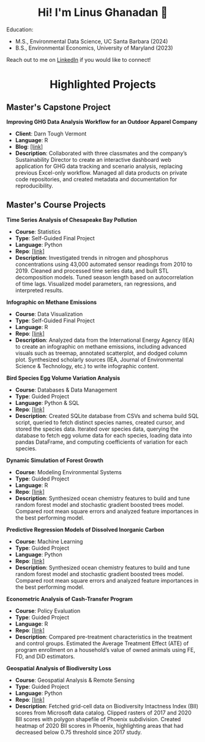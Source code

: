<h1 align="center"> Hi! I'm Linus Ghanadan 👋</h1>

Education:
- M.S., Environmental Data Science, UC Santa Barbara (2024)
- B.S., Environmental Economics, University of Maryland (2023)

Reach out to me on [LinkedIn](https://www.linkedin.com/in/linus-ghanadan/) if you would like to connect!

<h1 align="center"> Highlighted Projects</h1>

## Master's Capstone Project

**Improving GHG Data Analysis Workflow for an Outdoor Apparel Company**

- **Client**: Darn Tough Vermont
- **Language**: R
- **Blog**: [[link]](https://linusghanadan.github.io/blog/2024-6-20-post/)
- **Description**: Collaborated with three classmates and the company’s Sustainability Director to create an interactive dashboard web application for GHG data tracking and scenario analysis, replacing previous Excel-only workflow. Managed all data products on private code repositories, and created metadata and documentation for reproducibility.

## Master's Course Projects

**Time Series Analysis of Chesapeake Bay Pollution**

- **Course**: Statistics
- **Type**: Self-Guided Final Project
- **Language**: Python
- **Repo**: [[link]](https://github.com/linusghanadan/chesapeake-bay-nutrient-pollution-python)
- **Description**: Investigated trends in nitrogen and phosphorus concentrations using 43,000 automated sensor readings from 2010 to 2019. Cleaned and processed time series data, and built STL decomposition models. Tuned season length based on autocorrelation of time lags. Visualized model parameters, ran regressions, and interpreted results.

**Infographic on Methane Emissions**

- **Course**: Data Visualization
- **Type**: Self-Guided Final Project
- **Language**: R
- **Repo**: [[link]](https://github.com/linusghanadan/methane-infographic.git)
- **Description**: Analyzed data from the International Energy Agency (IEA) to create an infographic on methane emissions, including advanced visuals such as treemap, annotated scatterplot, and dodged column plot. Synthesized scholarly sources (IEA, Journal of Environmental Science & Technology, etc.) to write infographic content.

**Bird Species Egg Volume Variation Analysis**

- **Course**: Databases & Data Management
- **Type**: Guided Project
- **Language**: Python & SQL
- **Repo**: [[link]](https://github.com/linusghanadan/bird-species-analysis.git)
- **Description**: Created SQLite database from CSVs and schema build SQL script, queried to fetch distinct species names, created cursor, and stored the species data. Iterated over species data, querying the database to fetch egg volume data for each species, loading data into pandas DataFrame, and computing coefficients of variation for each species.

**Dynamic Simulation of Forest Growth**

- **Course**: Modeling Environmental Systems
- **Type**: Guided Project
- **Language**: R
- **Repo**: [[link]](https://github.com/linusghanadan/dynamic-simulation-forest-growth)
- **Description**: Synthesized ocean chemistry features to build and tune random forest model and stochastic gradient boosted trees model. Compared root mean square errors and analyzed feature importances in the best performing model.

**Predictive Regression Models of Dissolved Inorganic Carbon**

- **Course**: Machine Learning
- **Type**: Guided Project
- **Language**: Python
- **Repo**: [[link]](https://github.com/linusghanadan/dic-ml-models)
- **Description**: Synthesized ocean chemistry features to build and tune random forest model and stochastic gradient boosted trees model. Compared root mean square errors and analyzed feature importances in the best performing model.

**Econometric Analysis of Cash-Transfer Program**

- **Course**: Policy Evaluation
- **Type**: Guided Project
- **Language**: R
- **Repo**: [[link]](https://github.com/linusghanadan/cash-transfer-policy)
- **Description**: Compared pre-treatment characteristics in the treatment and control groups. Estimated the Average Treatment Effect (ATE) of program enrollment on a household’s value of owned animals using FE, FD, and DiD estimators.

**Geospatial Analysis of Biodiversity Loss**

- **Course**: Geospatial Analysis & Remote Sensing
- **Type**: Guided Project
- **Language**: Python
- **Repo**: [[link]](https://github.com/linusghanadan/phoenix_biodiversity)
- **Description**: Fetched grid-cell data on Biodiversity Intactness Index (BII) scores from Microsoft data catalog. Clipped rasters of 2017 and 2020 BII scores with polygon shapefile of Phoenix subdivision. Created heatmap of 2020 BII scores in Phoenix, highlighting areas that had decreased below 0.75 threshold since 2017 study.
